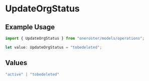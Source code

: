 # UpdateOrgStatus

## Example Usage

```typescript
import { UpdateOrgStatus } from "oneroster/models/operations";

let value: UpdateOrgStatus = "tobedeleted";
```

## Values

```typescript
"active" | "tobedeleted"
```